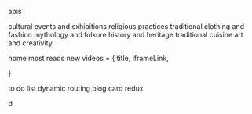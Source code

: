 apis


cultural events and exhibitions
religious practices
traditional clothing and fashion
mythology and folkore
history and heritage
traditional cuisine
art and creativity 


home 
most reads 
new videos = {
    title,
    iframeLink,

}


to do list 
dynamic routing 
blog card 
redux

d